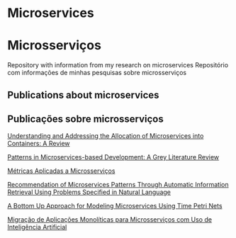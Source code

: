 # Microservices
# Microsserviços

Repository with information from my research on microservices
Repositório com informações de minhas pesquisas sobre microsserviços

## Publications about microservices
## Publicações sobre microsserviços

[Understanding and Addressing the Allocation of Microservices into Containers: A Review](https://doi.org/10.1080/03772063.2023.2205864)

[Patterns in Microservices-based Development: A Grey Literature Review](https://doi.org/10.5753/cibse.2023.24693)

[Métricas Aplicadas a Microsserviços](https://doi.org/10.5753/sbqs_estendido.2023.235680)

[Recommendation of Microservices Patterns Through Automatic Information Retrieval Using Problems Specified in Natural Language](https://doi.org/10.1007/978-3-031-10548-7_36)

[A Bottom Up Approach for Modeling Microservices Using Time Petri Nets](https://doi.org/10.1145/3535511.3535539)

[Migração de Aplicações Monolíticas para Microsserviços com Uso de Inteligência Artificial](https://doi.org/10.5753/cbsoft_estendido.2021.17284)